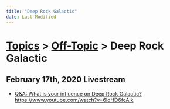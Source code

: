```yaml
---
title: "Deep Rock Galactic"
date: Last Modified
---
```

# [Topics](../../topics.md) > [Off-Topic](../../topics/off-topic.md) > Deep Rock Galactic

## February 17th, 2020 Livestream
* [Q&A: What is your influence on Deep Rock Galactic?](../../transcriptions/yt-6ldHD6fcAIk.md) https://www.youtube.com/watch?v=6ldHD6fcAIk
